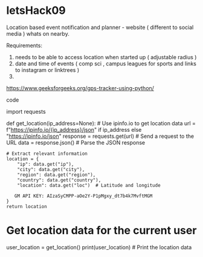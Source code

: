 # letsHack09
Location based event notification and planner - website ( different to social media  ) 
whats on nearby.

Requirements:
1) needs to be able to access location when started up ( adjustable radius )
2) date and time of events ( comp sci , campus leagues for sports and links to instagram or linktrees )
3) 
https://www.geeksforgeeks.org/gps-tracker-using-python/


code

import requests

def get_location(ip_address=None):
    # Use ipinfo.io to get location data
    url = f"https://ipinfo.io/{ip_address}/json" if ip_address else "https://ipinfo.io/json"
    response = requests.get(url)  # Send a request to the URL
    data = response.json()  # Parse the JSON response
    
    # Extract relevant information
    location = {
        "ip": data.get("ip"),
        "city": data.get("city"),
        "region": data.get("region"),
        "country": data.get("country"),
        "location": data.get("loc")  # Latitude and longitude

       GM API KEY: AIzaSyCMPP-aOe2Y-P1pMgxy_dt7b4k7MvftMGM
    }
    return location

# Get location data for the current user
user_location = get_location()
print(user_location)  # Print the location data
